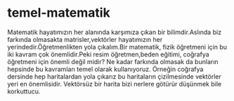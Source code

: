 # temel-matematik
Matematik hayatımızın her alanında karşımıza çıkan bir bilimdir.Aslında biz farkında olmasakta  matrisler,vektörler hayatımızın her yerindedir.Öğretmenlikten yola çıkalım.Bir matematik, fizik öğretmeni için bu iki kavram çok önemlidir.Peki resim öğretmen,beden eğitimi, coğrafya öğretmeni için önemli değil midir? Ne kadar farkında olmasak da bunların hepsinde bu kavramları temel olarak kullanıyoruz. Örneğin coğrafya dersinde hep haritalardan yola çıkarız bu haritaların çizilmesinde vektörler yeri en önemlisidir. Vektörsüz bir harita bizi nerlere götürür düşünmek bile korkuttucu.   

